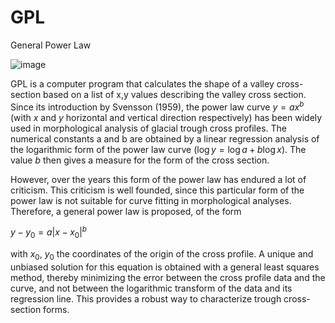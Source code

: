 # GPL
General Power Law

![image](https://user-images.githubusercontent.com/62480664/183958477-8181f74c-fb8b-465c-bf91-f1f13de2ef8d.png)

GPL is a computer program that calculates the shape of a valley cross-section based on a list of x,y values describing the valley cross section. Since its introduction by Svensson (1959), the power law curve $y = a x^b$ (with $x$ and $y$ horizontal and vertical direction respectively) has been widely used in morphological analysis of glacial trough cross profiles. The numerical constants a and b are obtained by a linear regression analysis of the logarithmic form of the power law curve ($\log y = \log a + b \log x$). The value $b$ then gives a measure for the form of the cross section.

However, over the years this form of the power law has endured a lot of criticism. This criticism is well founded, since this particular form of the power law is not suitable for curve fitting in morphological analyses. Therefore, a general power law is proposed, of the form

$y - y_0 = a | x - x_0 |^b$

with $x_0$, $y_0$ the coordinates of the origin of the cross profile. A unique and unbiased solution for this equation is obtained with a general least squares method, thereby minimizing the error between the cross profile data and the curve, and not between the logarithmic transform of the data and its regression line. This provides a robust way to characterize trough cross-section forms.

